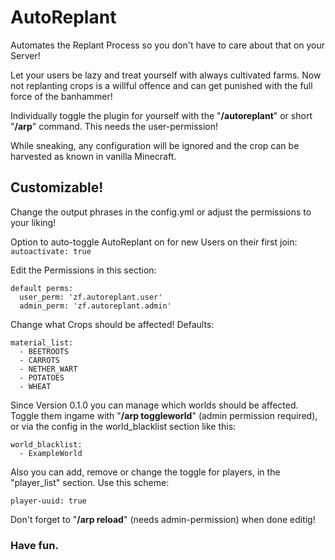 # AutoReplant
Automates the Replant Process so you don't have to care about that on your Server!

Let your users be lazy and treat yourself with always cultivated farms. Now not replanting crops is a willful offence and can get punished with the full force of the banhammer!

Individually toggle the plugin for yourself with the "**/autoreplant**" or short "**/arp**" command. This needs the user-permission!

While sneaking, any configuration will be ignored and the crop can be harvested as known in vanilla Minecraft.

## Customizable!
Change the output phrases in the config.yml or adjust the permissions to your liking!

Option to auto-toggle AutoReplant on for new Users on their first join:
`autoactivate: true`

Edit the Permissions in this section:
```
default perms:
  user_perm: 'zf.autoreplant.user'
  admin_perm: 'zf.autoreplant.admin'
```

Change what Crops should be affected! Defaults:
```
material_list:
  - BEETROOTS
  - CARROTS
  - NETHER_WART
  - POTATOES
  - WHEAT
```

Since Version 0.1.0 you can manage which worlds should be affected. Toggle them ingame with "**/arp toggleworld**" (admin permission required), or via the config in the world_blacklist section like this:
```
world_blacklist:
  - ExampleWorld
```
Also you can add, remove or change the toggle for players, in the "player_list" section. Use this scheme:

`player-uuid: true`


Don't forget to "**/arp reload**" (needs admin-permission) when done editig!
### Have fun.
